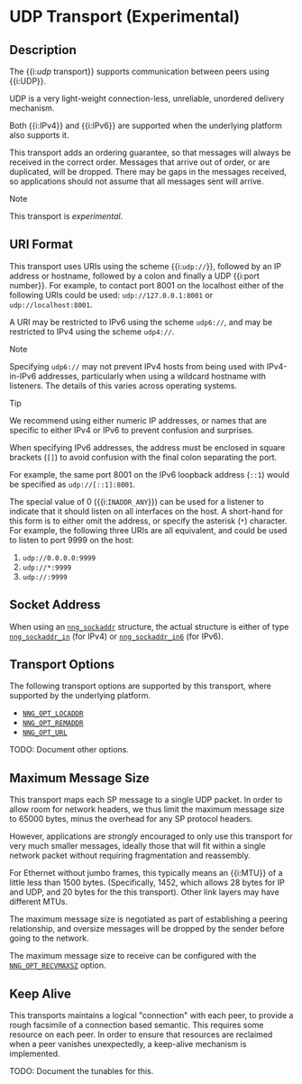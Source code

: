 # UDP Transport (Experimental)

## Description

The {{i:_udp_ transport}} supports communication between peers using {{i:UDP}}.

UDP is a very light-weight connection-less, unreliable, unordered delivery mechanism.

Both {{i:IPv4}} and {{i:IPv6}} are supported when the underlying platform also supports it.

This transport adds an ordering guarantee, so that messages will always be received in
the correct order. Messages that arrive out of order, or are duplicated, will be
dropped. There may be gaps in the messages received, so applications should not assume
that all messages sent will arrive.

> [!NOTE]
> This transport is _experimental_.

## URI Format

This transport uses URIs using the scheme {{i:`udp://`}}, followed by
an IP address or hostname, followed by a colon and finally a
UDP {{i:port number}}.
For example, to contact port 8001 on the localhost either of the following URIs
could be used: `udp://127.0.0.1:8001` or `udp://localhost:8001`.

A URI may be restricted to IPv6 using the scheme `udp6://`, and may
be restricted to IPv4 using the scheme `udp4://`.

> [!NOTE]
> Specifying `udp6://` may not prevent IPv4 hosts from being used with
> IPv4-in-IPv6 addresses, particularly when using a wildcard hostname with
> listeners.
> The details of this varies across operating systems.

> [!TIP]
> We recommend using either numeric IP addresses, or names that are
> specific to either IPv4 or IPv6 to prevent confusion and surprises.

When specifying IPv6 addresses, the address must be enclosed in
square brackets (`[]`) to avoid confusion with the final colon
separating the port.

For example, the same port 8001 on the IPv6 loopback address (`::1`) would
be specified as `udp://[::1]:8001`.

The special value of 0 ({{i:`INADDR_ANY`}})
can be used for a listener to indicate that it should listen on all
interfaces on the host.
A short-hand for this form is to either omit the address, or specify
the asterisk (`*`) character.
For example, the following three URIs are all equivalent,
and could be used to listen to port 9999 on the host:

1. `udp://0.0.0.0:9999`
2. `udp://*:9999`
3. `udp://:9999`

## Socket Address

When using an [`nng_sockaddr`][nng_sockaddr] structure,
the actual structure is either of type
[`nng_sockaddr_in`][nng_sockaddr_in] (for IPv4) or
[`nng_sockaddr_in6`][nng_sockaddr_in6] (for IPv6).

## Transport Options

The following transport options are supported by this transport,
where supported by the underlying platform.

- [`NNG_OPT_LOCADDR`][NNG_OPT_LOCADDR]
- [`NNG_OPT_REMADDR`][NNG_OPT_REMADDR]
- [`NNG_OPT_URL`][NNG_OPT_URL]

TODO: Document other options.

## Maximum Message Size

This transport maps each SP message to a single UDP packet.
In order to allow room for network headers, we thus limit the maximum
message size to 65000 bytes, minus the overhead for any SP protocol headers.

However, applications are _strongly_ encouraged to only use this transport for
very much smaller messages, ideally those that will fit within a single network
packet without requiring fragmentation and reassembly.

For Ethernet without jumbo frames, this typically means an {{i:MTU}} of a little
less than 1500 bytes. (Specifically, 1452, which allows 28 bytes for IP and UDP,
and 20 bytes for the this transport).
Other link layers may have different MTUs.

The maximum message size is negotiated as part of establishing a peering relationship,
and oversize messages will be dropped by the sender before going to the network.

The maximum message size to receive can be configured with the
[`NNG_OPT_RECVMAXSZ`][NNG_OPT_RECVMAXSZ] option.

## Keep Alive

This transports maintains a logical "connection" with each peer, to provide a rough
facsimile of a connection based semantic. This requires some resource on each peer.
In order to ensure that resources are reclaimed when a peer vanishes unexpectedly, a
keep-alive mechanism is implemented.

TODO: Document the tunables for this.

[nng_sockaddr]: [TODO.md]
[nng_sockaddr_in]: [TODO.md]
[nng_sockaddr_in6]: [TODO.md]
[NNG_OPT_LOCADDR]: [TODO.md]
[NNG_OPT_REMADDR]: [TODO.md]
[NNG_OPT_URL]: [TODO.md]
[NNG_OPT_RECVMAXSZ]: [TODO.md]
